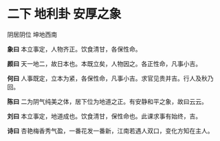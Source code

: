 # 二下 地利卦 安厚之象

阴居阴位 坤地西南

**象曰** 本立事定，人物齐正。饮食清甘，各保性命。

**颜曰** 天一地二，故日本也。本既立矣，人物因之。各正性命，凡事小吉。

**何曰** 人事既定，立本为紧，各保性命，凡事小吉。求官见贵并吉。行人及秋乃回。

**陈曰** 二为阴气纯美之体，居下位为地道之正。有安静和平之象，故曰云云。

**刘曰** 本立事定，地道成也。饮食清甘，保性命也。此课求事有始终，吉。

**诗曰** 杏艳梅香秀气盈，一番花发一番新，江南若遇人双口，变化方知在主人。
